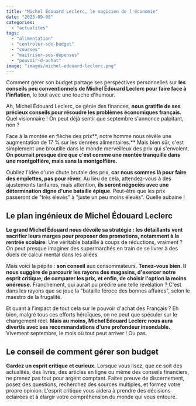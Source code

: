 ```yaml
---
title: "Michel Édouard Leclerc, le magicien de l'économie"
date: "2023-09-08"
categories: 
  - "actualites"
tags: 
  - "alimentation"
  - "controler-son-budget"
  - "courses"
  - "maitriser-ses-depenses"
  - "pouvoir-d-achat"
image: "images/michel-edouard-leclerc.png"
---
```


Comment gérer son budget partage ses perspectives personnelles sur **les conseils peu conventionnels de Michel Édouard Leclerc pour faire face à l'inflation**, le tout avec une touche d'humour.

Ah, Michel Édouard Leclerc, ce génie des finances, **nous gratifie de ses précieux conseils pour résoudre les problèmes économiques français.** Quel visionnaire ! On peut déjà sentir que septembre s'annonce palpitant, non ?

Face à la montée en flèche des prix**, notre homme nous révèle une augmentation de 17 % sur les denrées alimentaires.** Mais bien sûr, c'est simplement une broutille dans le monde merveilleux des prix qui s'envolent. **On pourrait presque dire que c'est comme une montée tranquille dans une montgolfière, mais sans la montgolfière.**

Oubliez l'idée d'une chute brutale des prix, **car nous sommes là pour faire des emplettes, pas pour rêver.** Au lieu de cela, attendez-vous à des ajustements tarifaires, mais attention, **ils seront négociés avec une détermination digne d'une bataille épique**. Peut-être que les prix passeront de "très élevés" à "juste un peu moins élevés". Quelle aubaine !

## Le plan ingénieux de Michel Édouard Leclerc

**Le grand Michel Édouard nous dévoile sa stratégie : les détaillants vont sacrifier leurs marges pour proposer des promotions, notamment à la rentrée scolaire**. Une véritable bataille à coups de réductions, vraiment ? On peut presque imaginer des supermarchés en train de se livrer à des duels de calcul mental dans les allées.

Mais voici la pépite : **son conseil** aux consommateurs. **Tenez-vous bien. Il nous suggère de parcourir les rayons des magasins, d'exercer notre esprit critique, de comparer les prix, et enfin, de choisir l'option la moins onéreuse.** Franchement, qui aurait pu prédire une telle révélation ? C'est dans les rayons que se joue la "bataille féroce des bonnes affaires", selon le maestro de la frugalité.

Et quant à l'impact de tout cela sur le pouvoir d'achat des Français ? Eh bien, malgré tous ces efforts héroïques, on ne peut que spéculer sur le changement réel. **Mais au moins, Michel Édouard Leclerc nous aura divertis avec ses recommandations d'une profondeur insondable.** Vivement septembre, le mois où tout peut arriver ! Ou pas.

## Le conseil de comment gérer son budget

**Gardez un esprit critique et curieux.** Lorsque vous lisez, que ce soit des actualités, des livres, des articles en ligne ou même des conseils financiers, ne prenez pas tout pour argent comptant. Faites preuve de discernement, posez des questions, recherchez des sources multiples, et formez votre propre opinion. L'esprit critique vous aidera à prendre des décisions éclairées et à élargir votre compréhension du monde qui vous entoure.
